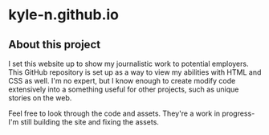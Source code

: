 # kyle-n.github.io

## About this project

I set this website up to show my journalistic work to potential employers. This GitHub repository is set up as a way to view
my abilities with HTML and CSS as well. I'm no expert, but I know enough to create modify code extensively into a something
useful for other projects, such as unique stories on the web. 

Feel free to look through the code and assets. They're a work in progress- I'm still building the site and fixing the assets. 
